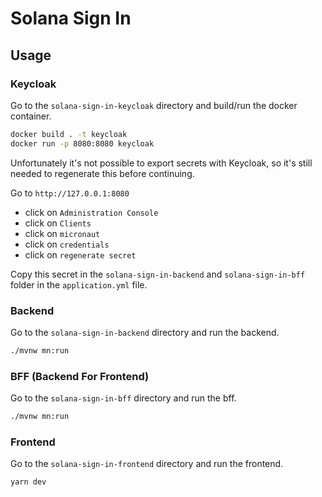 # Solana Sign In

## Usage

### Keycloak

Go to the `solana-sign-in-keycloak` directory and build/run the docker container.

```sh
docker build . -t keycloak
docker run -p 8080:8080 keycloak
```

Unfortunately it's not possible to export secrets with Keycloak, so it's still needed to regenerate this before continuing.

Go to `http://127.0.0.1:8080` 
 - click on `Administration Console`
 - click on `Clients`
 - click on `micronaut`
 - click on `credentials`
 - click on `regenerate secret`

Copy this secret in the `solana-sign-in-backend` and `solana-sign-in-bff` folder in the `application.yml` file.

### Backend

Go to the `solana-sign-in-backend` directory and run the backend.

```sh
./mvnw mn:run
```

### BFF (Backend For Frontend)

Go to the `solana-sign-in-bff` directory and run the bff.

```sh
./mvnw mn:run
```

### Frontend

Go to the `solana-sign-in-frontend` directory and run the frontend.

```sh
yarn dev
```
